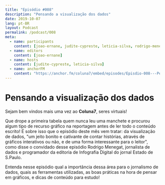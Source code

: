 ```yaml
---
title: "Episódio #008"
description: "Pensando a visualização dos dados"
date: 2019-10-07
lang: pt-BR
layout: Podcast
permalink: /podcast/008
meta:
  - name: participants
    content: [joao-ernane, judite-cypreste, leticia-silva, rodrigo-menegat]
  - name: editors
    content: [joao-ernane]
  - name: hosts
    content: [judite-cypreste, leticia-silva]
  - name: anchorFM
    content: "https://anchor.fm/coluna7/embed/episodes/Episdio-008---Pensando-a-visualizao-dos-dados-e6cqft"
---
```


# Pensando a visualização dos dados

Sejam bem vindos mais uma vez ao **Coluna7**, seres virtuais!

Que drope a primeira tabela quem nunca leu uma manchete e procurou algum tipo de recurso gráfico na reportagem antes de ler todo o conteúdo escrito! É sobre isso que o episódio deste mês vem tratar: da visualização de dados, "um jeito bonito e cativante de contar histórias, através de gráficos interativos ou não, e de uma forma interessante para o leitor", como disse o convidado desse episódio Rodrigo Menegat, jornalista de dados e programador da editoria de Infografia Digital do jornal Estado de S.Paulo.

Entenda nesse episódio qual a importância dessa área para o jornalismo de dados, quais as ferramentas utilizadas, as boas práticas na hora de pensar em gráficos, e dicas de conteúdo para estudo!

<!-- ### Links deste episódio:

- Crie gráficos com facilidade com [Datawrapper](https://www.datawrapper.de/)
- Plataforma para visualização de dados [Flourish](https://flourish.studio/)
- Data-Ink Ratio de Edward Tufte

  - [Video em Inglês no Youtube](https://www.youtube.com/watch?v=JIMUzJzqaA8)
  - [Pequena aula sobre o tema no Coursera - Michigan University](https://www.coursera.org/lecture/python-plotting/graphical-heuristics-data-ink-ratio-edward-tufte-qFnP9)
  - [Artigo na Wikipedia em Português](https://pt.wikipedia.org/wiki/Data-ink)

- Financiamento coletivo do Colaboradados - [https://apoia.se/colaboradados](https://apoia.se/colaboradados)

### Não se esqueçam de nos acompanhar nas redes sociais:

- Twitter: [@colaboradados](https://twitter.com/colaboradados)
- Nosso robô: [@colaborabot](https://twitter.com/colabora_bot)
- Facebook: [https://facebook.com/colaboradados](https://facebook.com/colaboradados)
- Instagram: [https://www.instagram.com/colaboradados/](@colaboradados)

- Colaborabot no Mastodon: [@colaborabot@botsin.space](https://botsin.space/@colaborabot)
- Colaborabot no Twitter: [@colaborabot](https://twitter.com/colabora_bot)

- Grupo do Colaboradados no [Telegram](t.me/colaboradados)
- Pesquisa sobre gostos dos ouvintes [no Google Form](https://docs.google.com/forms/d/e/1FAIpQLSc3cHzm0CdRLY58jbYZjjcYj7q7mI9lsYx5ljLtWJ122MtUcA/viewform)

### Créditos:

Imagens:
[Freepik.com](https://www.freepik.com/)
[Pexels.com](https://www.pexels.com)
[Unsplash.com](https://unsplash.com)

### Músicas:

- [saib - Brazil](https://soundcloud.com/saib_eats/brazil)
- [Brasil Cuíqueiro - Lofi Hip Hop](https://youtu.be/-h2-TTsyuv8)
- [aso. - Bossa Nova](https://soundcloud.com/aricogle/bossa-nova)
- [saib - Favelas](https://soundcloud.com/cultclassicrecords/saib-03-favelas)
- [saib - When It Rains (Chove Chuva)](https://soundcloud.com/cultclassicrecords/saib-02-when-it-rains-chove)
- [potsu - lugares](https://soundcloud.com/potsupotsu/lugares)
- [Panthurr - Paradise](https://soundcloud.com/panthurr/paradise)
- [potsu - damas](https://soundcloud.com/potsupotsu/damas)
- [saib - Ipanema](https://soundcloud.com/cultclassicrecords/saib-08-ipanema)
- [saib - São Paulo Sunset](https://soundcloud.com/saib_eats/sao-paulo) -->
